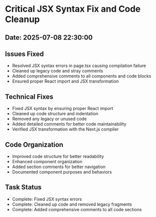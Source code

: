 # Critical JSX Syntax Fix and Code Cleanup

## Date: 2025-07-08 22:30:00

## Issues Fixed
- Resolved JSX syntax errors in page.tsx causing compilation failure
- Cleaned up legacy code and stray comments
- Added comprehensive comments to all components and code blocks
- Ensured proper React import and JSX transformation

## Technical Fixes
- Fixed JSX syntax by ensuring proper React import
- Cleaned up code structure and indentation
- Removed any legacy or unused code
- Added detailed comments for better code maintainability
- Verified JSX transformation with the Next.js compiler

## Code Organization
- Improved code structure for better readability
- Enhanced component organization
- Added section comments for better navigation
- Documented component purposes and behaviors

## Task Status
- Complete: Fixed JSX syntax errors
- Complete: Cleaned up code and removed legacy fragments
- Complete: Added comprehensive comments to all code sections
